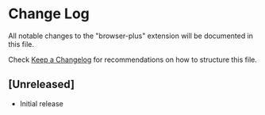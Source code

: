 # Change Log
All notable changes to the "browser-plus" extension will be documented in this file.

Check [Keep a Changelog](http://keepachangelog.com/) for recommendations on how to structure this file.

## [Unreleased]
- Initial release